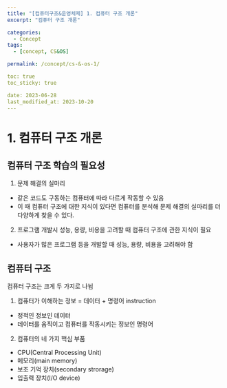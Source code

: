 ```yaml
---
title: "[컴퓨터구조&운영체제] 1. 컴퓨터 구조 개론"
excerpt: "컴퓨터 구조 개론"

categories:
  - Concept
tags:
  - [concept, CS&OS]

permalink: /concept/cs-&-os-1/

toc: true
toc_sticky: true

date: 2023-06-28
last_modified_at: 2023-10-20
---
```

# 1. 컴퓨터 구조 개론 

## 컴퓨터 구조 학습의 필요성
1. 문제 해결의 실마리
- 같은 코드도 구동하는 컴퓨터에 따라 다르게 작동할 수 있음
- 이 때 컴퓨터 구조에 대한 지식이 있다면 컴퓨터를 분석해 문제 해결의 실마리를 더 다양하게 찾을 수 있다. 

2. 프로그램 개발시 성능, 용량, 비용을 고려할 때 컴퓨터 구조에 관한 지식이 필요
- 사용자가 많은 프로그램 등을 개발할 때 성능, 용량, 비용을 고려해야 함 

## 컴퓨터 구조
컴퓨터 구조는 크게 두 가지로 나뉨 

1. 컴퓨터가 이해하는 정보
= 데이터 + 명령어 instruction
- 정적인 정보인 데이터
- 데이터를 움직이고 컴퓨터를 작동시키는 정보인 명령어 

2. 컴퓨터의 네 가지 핵심 부품
- CPU(Central Processing Unit)
- 메모리(main memory)
- 보조 기억 장치(secondary strorage)
- 입출력 장치(I/O device)